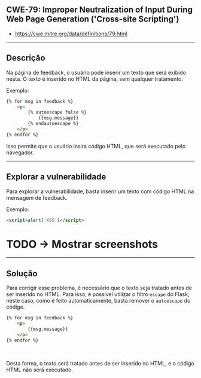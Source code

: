 ## CWE-79: Improper Neutralization of Input During Web Page Generation ('Cross-site Scripting')
- https://cwe.mitre.org/data/definitions/79.html

---
## Descrição

Na página de feedback, o usuário pode inserir um texto que será exibido nesta. O texto é inserido no HTML da página, sem qualquer tratamento.

Exemplo:
```html
{% for msg in feedback %}
    <p>
        {% autoescape false %}
            {{msg.message}}
        {% endautoescape %}
    </p>
{% endfor %}
```

Isso permite que o usuário insira código HTML, que será executado pelo navegador.

---
## Explorar a vulnerabilidade

Para explorar a vulnerabilidade, basta inserir um texto com código HTML na mensagem de feedback.

Exemplo:
```html
<script>alert('XSS')</script>
```

# TODO -> Mostrar screenshots

---
## Solução

Para corrigir esse problema, é necessário que o texto seja tratado antes de ser inserido no HTML. Para isso, é possível utilizar o filtro `escape` do Flask, neste caso, como é feito automaticamente, basta remover o `autoescape` do código.

```html
{% for msg in feedback %}
    <p>
        {{msg.message}}
    </p>
{% endfor %}
```

<br>

Desta forma, o texto será tratado antes de ser inserido no HTML, e o código HTML não será executado.

